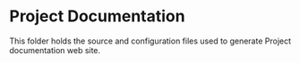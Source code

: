 # Project Documentation

This folder holds the source and configuration files used to generate 
Project documentation web site. 
